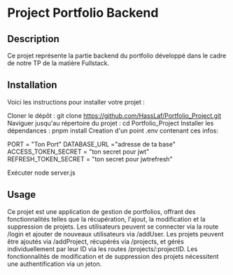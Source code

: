 # Project Portfolio Backend

## Description

Ce projet représente la partie backend du portfolio développé dans le cadre de notre TP de la matière Fullstack.

## Installation

Voici les instructions pour installer votre projet :

Cloner le dépôt : git clone https://github.com/HassLaf/Portfolio_Project.git
Naviguer jusqu'au répertoire du projet : cd Portfolio_Project
Installer les dépendances : pnpm install
Creation d'un point .env contenant ces infos:

PORT = "Ton Port"
DATABASE_URL ="adresse de ta base"
ACCESS_TOKEN_SECRET = "ton secret pour jwt"
REFRESH_TOKEN_SECRET = "ton secret pour jwtrefresh"

Exécuter node server.js

## Usage

Ce projet est une application de gestion de portfolios, offrant des fonctionnalités telles que la récupération, l'ajout, la modification et la suppression de projets. Les utilisateurs peuvent se connecter via la route /login et ajouter de nouveaux utilisateurs via /addUser. Les projets peuvent être ajoutés via /addProject, récupérés via /projects, et gérés individuellement par leur ID via les routes /projects/:projectID. Les fonctionnalités de modification et de suppression des projets nécessitent une authentification via un jeton.



